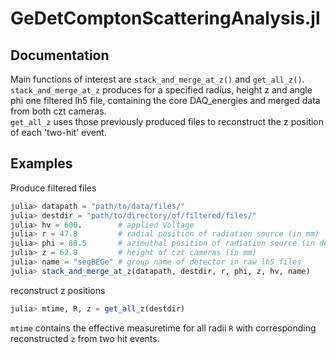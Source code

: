 # GeDetComptonScatteringAnalysis.jl

## Documentation

Main functions of interest are `stack_and_merge_at_z()` and `get_all_z()`.
`stack_and_merge_at_z` produces for a specified radius, height z and 
angle phi one filtered lh5 file, containing the core DAQ_energies and 
merged data from both czt cameras.\
`get_all_z` uses those previously produced files to reconstruct the z 
position of each 'two-hit' event.

## Examples

Produce filtered files

```julia
julia> datapath = "path/to/data/files/"
julia> destdir = "path/to/directory/of/filtered/files/"
julia> hv = 600.        # applied Voltage
julia> r = 47.8         # radial position of radiation source (in mm)
julia> phi = 88.5       # azimuthal position of radiation source (in degrees)
julia> z = 62.8         # height of czt cameras (in mm)
julia> name = "segBEGe" # group name of detector in raw lh5 files
julia> stack_and_merge_at_z(datapath, destdir, r, phi, z, hv, name)
```
reconstruct z positions
```julia
julia> mtime, R, z = get_all_z(destdir)
```
`mtime` contains the effective measuretime for all radii `R` with corresponding
reconstructed `z` from two hit events.
